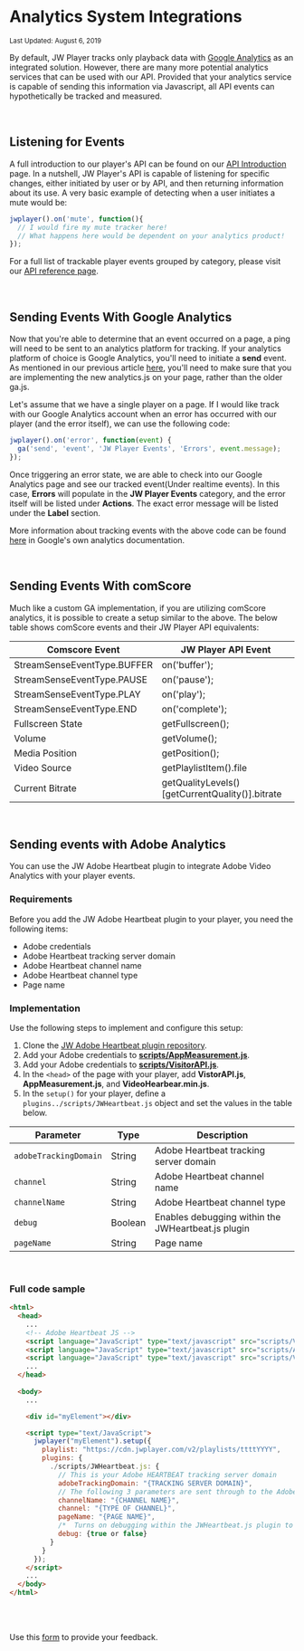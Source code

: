 # Analytics System Integrations

<sup>Last Updated: August 6, 2019</sup>

By default, JW Player tracks only playback data with [Google Analytics](http://support.jwplayer.com/customer/portal/articles/1417179-integration-with-google-analytics) as an integrated solution. However, there are many more potential analytics services that can be used with our API. Provided that your analytics service is capable of sending this information via Javascript, all API events can hypothetically be tracked and measured.

<br/>

## Listening for Events

A full introduction to our player's API can be found on our [API Introduction](https://developer.jwplayer.com/jw-player/docs/developer-guide/api/javascript_api_introduction/) page. In a nutshell, JW Player's API is capable of listening for specific changes, either initiated by user or by API, and then returning information about its use. A very basic example of detecting when a user initiates a mute would be:

```javascript
jwplayer().on('mute', function(){
  // I would fire my mute tracker here!
  // What happens here would be dependent on your analytics product!
});
```

​For a full list of trackable player events grouped by category, please visit our [API reference page](https://developer.jwplayer.com/jw-player/docs/developer-guide/api/javascript_api_reference/).

<br/>

## Sending Events With Google Analytics

Now that you're able to determine that an event occurred on a page, a ping will need to be sent to an analytics platform for tracking. If your analytics platform of choice is Google Analytics, you'll need to initiate a **send** event. As mentioned in our previous article [here](http://support.jwplayer.com/customer/portal/articles/1417179), you'll need to make sure that you are implementing the new analytics.js on your page, rather than the older ga.js.

Let's assume that we have a single player on a page. If I would like track with our Google Analytics account when an error has occurred with our player (and the error itself), we can use the following code:

```javascript
jwplayer().on('error', function(event) {
  ga('send', 'event', 'JW Player Events', 'Errors', event.message);
});
```

Once triggering an error state, we are able to check into our Google Analytics page and see our tracked event(Under realtime events). In this case, **Errors** will populate in the **JW Player Events** category, and the error itself will be listed under **Actions**. The exact error message will be listed under the **Label** section.  

More information about tracking events with the above code can be found [here](https://developers.google.com/analytics/devguides/collection/analyticsjs/events) in Google's own analytics documentation.

<br/>

## Sending Events With comScore

Much like a custom GA implementation, if you are utilizing comScore analytics, it is possible to create a setup similar to the above. The below table shows comScore events and their JW Player API equivalents:

|Comscore Event|JW Player API Event|
|--------------|-------------------|
|StreamSenseEventType.BUFFER|on('buffer');|
|StreamSenseEventType.PAUSE|on('pause');|
|StreamSenseEventType.PLAY|on('play');|
|StreamSenseEventType.END|on('complete');|
|Fullscreen State|getFullscreen();|
|Volume|getVolume();|
|Media Position|getPosition();|
|Video Source|getPlaylistItem().file|
|Current Bitrate|getQualityLevels()[getCurrentQuality()].bitrate|

<br/>

## Sending events with Adobe Analytics

You can use the JW Adobe Heartbeat plugin to integrate Adobe Video Analytics with your player events.

### Requirements

Before you add the JW Adobe Heartbeat plugin to your player, you need the following items:

- Adobe credentials
- Adobe Heartbeat tracking server domain
- Adobe Heartbeat channel name
- Adobe Heartbeat channel type
- Page name

### Implementation

Use the following steps to implement and configure this setup:

1. Clone the <a href="https://github.com/jwplayer/jw-adobe-heartbeat-plugin" target="_blank">JW Adobe Heartbeat plugin repository</a>.
2. Add your Adobe credentials to <a href="https://docs.adobe.com/content/help/en/analytics/implementation/javascript-implementation/javascript-implementation-overview.html" target="_blank">**scripts/AppMeasurement.js**</a>.
3. Add your Adobe credentials to <a href="https://docs.adobe.com/content/help/en/id-service/using/implementation-guides/setup-analytics.html" target="_blank">**scripts/VisitorAPI.js**</a>.
4. In the `<head>` of the page with your player, add **VistorAPI.js**, **AppMeasurement.js**, and **VideoHearbear.min.js**.
5. In the `setup()` for your player, define a `plugins../scripts/JWHeartbeat.js` object and set the values in the table below.

| Parameter | Type | Description |
| --- | --- | --- |
| `adobeTrackingDomain` | String | Adobe Heartbeat tracking server domain |
| `channel` | String | Adobe Heartbeat channel name |
| `channelName` | String | Adobe Heartbeat channel type |
| `debug` | Boolean | Enables debugging within the JWHeartbeat.js plugin |
| `pageName` | String | Page name |

<br/>

### Full code sample

```html
<html>
  <head>
    ...
    <!-- Adobe Heartbeat JS -->
    <script language="JavaScript" type="text/javascript" src="scripts/VistorAPI.js"></script>
    <script language="JavaScript" type="text/javascript" src="scripts/AppMeasurement.js"></script>
    <script language="JavaScript" type="text/javascript" src="scripts/VideoHeartbeat.min.js"></script>
    ...
  </head>
	
  <body>
    ...

    <div id="myElement"></div>

    <script type="text/JavaScript">
      jwplayer("myElement").setup({
        playlist: "https://cdn.jwplayer.com/v2/playlists/ttttYYYY",
        plugins: {
          ./scripts/JWHeartbeat.js: {
            // This is your Adobe HEARTBEAT tracking server domain
            adobeTrackingDomain: "{TRACKING SERVER DOMAIN}",
            // The following 3 parameters are sent through to the Adobe Analytics Servers
            channelName: "{CHANNEL NAME}",
            channel: "{TYPE OF CHANNEL}",
            pageName: "{PAGE NAME}",
            /*  Turns on debugging within the JWHeartbeat.js plugin to see debugging information on the developer console */
            debug: {true or false}
          }
        }
      });
    </script>
    ...
  </body>
</html>
```

<br/><br/>
<div id="wufoo-mff60sc1xnn4cu">
Use this <a href="https://jwplayerdocs.wufoo.com/forms/mff60sc1xnn4cu">form</a> to provide your feedback.
</div>
<script type="text/javascript">var mff60sc1xnn4cu;(function(d, t) {
var s = d.createElement(t), options = {
'userName':'jwplayerdocs',
'formHash':'mff60sc1xnn4cu',
'autoResize':true,
'height':'288',
'async':true,
'host':'wufoo.com',
'header':'show',
'ssl':true,
'defaultValues': 'field118=' + location.pathname};
s.src = ('https:' == d.location.protocol ? 'https://' : 'http://') + 'www.wufoo.com/scripts/embed/form.js';
s.onload = s.onreadystatechange = function() {
var rs = this.readyState; if (rs) if (rs != 'complete') if (rs != 'loaded') return;
try { mff60sc1xnn4cu = new WufooForm();mff60sc1xnn4cu.initialize(options);mff60sc1xnn4cu.display(); } catch (e) {}};
var scr = d.getElementsByTagName(t)[0], par = scr.parentNode; par.insertBefore(s, scr);
})(document, 'script');</script>